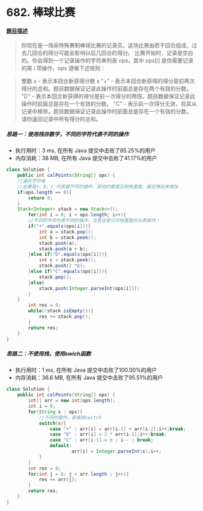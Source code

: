 # 682. 棒球比赛

#### [题目描述](https://leetcode-cn.com/problems/baseball-game/comments/)


>你现在是一场采特殊赛制棒球比赛的记录员。这场比赛由若干回合组成，过去几回合的得分可能会影响以后几回合的得分。
>比赛开始时，记录是空白的。你会得到一个记录操作的字符串列表 ops，其中 ops[i] 是你需要记录的第 i 项操作，ops 遵循下述规则：

>整数 x - 表示本回合新获得分数 x
"+" - 表示本回合新获得的得分是前两次得分的总和。题目数据保证记录此操作时前面总是存在两个有效的分数。
"D" - 表示本回合新获得的得分是前一次得分的两倍。题目数据保证记录此操作时前面总是存在一个有效的分数。
"C" - 表示前一次得分无效，将其从记录中移除。题目数据保证记录此操作时前面总是存在一个有效的分数。
请你返回记录中所有得分的总和。


##### 思路一：使用栈存数字，不同的字符代表不同的操作

- 执行用时：3 ms, 在所有 Java 提交中击败了85.25%的用户
- 内存消耗：38 MB, 在所有 Java 提交中击败了41.17%的用户

```java
class Solution {
    public int calPoints(String[] ops) {
    //遍历字符串
    //如果是+，D，C 代表着不同的操作，其他的都是压到栈里面，最后弹出来相加
    if(ops.length == 0){
        return 0;
    }
    Stack<Integer> stack = new Stack<>(); 
        for(int i = 0; i < ops.length; i++){
        //不同的字符代表不同的操作，注意这里只对栈里面的元素操作！
        if("+".equals(ops[i])){
            int a = stack.pop();
            int b = stack.peek();
            stack.push(a);
            stack.push(a + b);
        }else if("D".equals(ops[i])){
            int c = stack.peek();
            stack.push(2 *c);
        }else if("C".equals(ops[i])){
            stack.pop();
        }else{
            stack.push(Integer.parseInt(ops[i]));
        }
    }
        int res = 0;
        while(!stack.isEmpty()){
            res += stack.pop();
        }
        return res;
    }
}
```

##### 思路二：不使用栈，使用swich函数
- 执行用时：1 ms, 在所有 Java 提交中击败了100.00%的用户
- 内存消耗：36.6 MB, 在所有 Java 提交中击败了95.51%的用户

```java
class Solution {
    public int calPoints(String[] ops) {
        int[] arr = new int[ops.length];
        int i = 0;
        for(String s : ops){
        	//不同的操作，直接用switch
            switch(s){
                case "+" : arr[i] = arr[i-1] + arr[i-2];i++;break;
                case "D" : arr[i] = 2 * arr[i-1];i++;break;
                case "C" : arr[i-1] = 0 ; i-- ; break;
                default:
                        arr[i] = Integer.parseInt(s);i++;
            }
        }
        int res = 0;
        for(int j = 0; j < arr.length ; j++){
            res += arr[j];
        }
        return res;
    }
}

```

